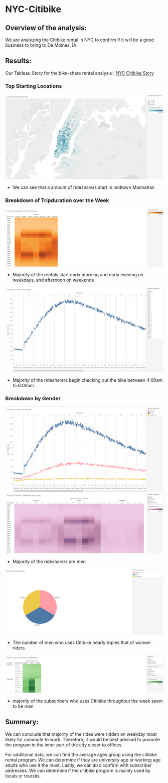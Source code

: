 # NYC-Citibike

## Overview of the analysis: 
We are analyzing the Citibike rental in NYC to confirm if it will be a good business to bring to De Moines, IA. 

## Results: 
Our Tableau Story for the bike-share rental analysis : [NYC Citibike Story](https://public.tableau.com/profile/andy.feng6957#!/vizhome/ModuleChallenge14/NYCCitibikeStory?publish=yes)

### Top Starting Locations
![Top Starting Locations](images/Top_Start_Locations.png)

- We can see that a amount of ridesharers start in midtown Manhattan
### Breakdown of Tripduration over the Week
![Trips by Week](images/Trips_by_Weekday_per_hour.png)

- Majority of the rentals start early morning and early evening on weekdays, and afternoon on weekends


![Checkout Time](images/Checkout_Times_for_Users.png)

- Majority of the ridesharers begin checking out the bike between 4:00am to 6:00am

### Breakdown by Gender
![Checkout by Gender](images/Checkout_Times_by_Gender.png)
![Trips by Gender](images/Trips_by_gender.png)

- Majority of the ridesharers are men


![Gender Breakdown](images/Gender_Breakdown.png)

- The number of men who uses Citibike nearly triples that of women riders.


![Weekly Trips by Gender](images/Weekday_Trip_by_Gender.png)

- majority of the subscribers who uses Citibike throughout the week seem to be men



## Summary:

We can conclude that majority of the rides were ridden on weekday most likely for commute to work. Therefore, it would be best advised to promote the program in the inner part of the city closer to offices.

For addiitonal data, we can find the average ages group using the citibike rental program. We can determine if they are university age or working age adults who use it the most.
Lastly, we can also confirm with subscriber addresses. We can determine if the citibike program is mainly used by locals or toursits.

